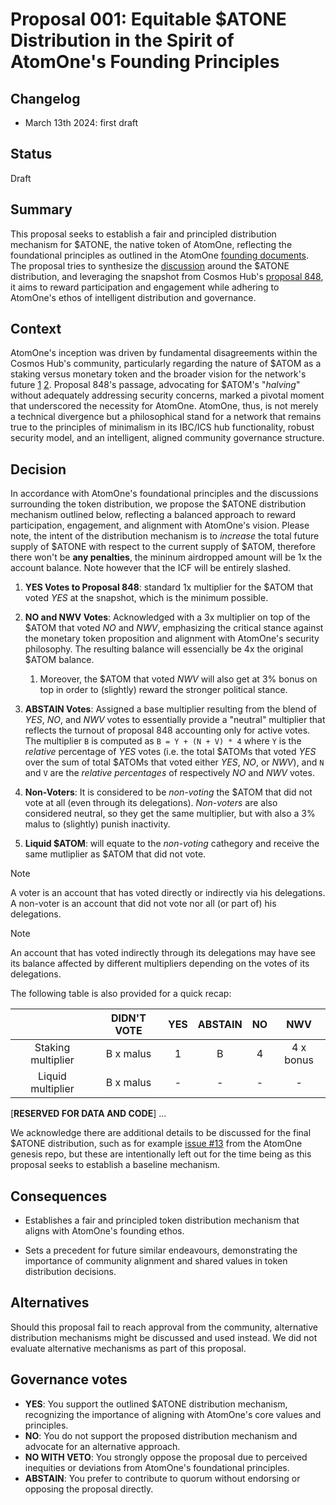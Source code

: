 # Proposal 001: Equitable $ATONE Distribution in the Spirit of AtomOne's Founding Principles

## Changelog

* March 13th 2024: first draft

## Status

Draft

## Summary

This proposal seeks to establish a fair and principled distribution mechanism for
$ATONE, the native token of  AtomOne, reflecting the foundational principles as
outlined in the AtomOne [founding documents](https://github.com/atomone-hub/genesis).
The proposal tries to synthesize the [discussion](https://github.com/atomone-hub/genesis/issues/12)
around the $ATONE distribution, and leveraging the snapshot from Cosmos Hub's
[proposal 848](https://www.mintscan.io/cosmos/proposals/848), it aims to reward
participation and engagement while adhering to AtomOne's ethos of intelligent
distribution and governance.

## Context

AtomOne's inception was driven by fundamental disagreements within the Cosmos
Hub's community, particularly regarding the nature of $ATOM as a staking versus
monetary token and the broader vision for the network's future
[1](https://github.com/atomone-hub/genesis/blob/main/README.md)
[2](https://github.com/atomone-hub/genesis/blob/main/STAKING_VS_MONEY.md).
Proposal 848's passage, advocating for $ATOM's "*halving*" without adequately
addressing security concerns, marked a pivotal moment that underscored the
necessity for AtomOne. AtomOne, thus, is not merely a technical divergence but
a philosophical stand for a network that remains true to the principles of
minimalism in its IBC/ICS hub functionality, robust security model, and an
intelligent, aligned community governance structure.

## Decision

In accordance with AtomOne's foundational principles and the discussions
surrounding the token distribution, we propose the $ATONE distribution mechanism
outlined below, reflecting a balanced approach to reward participation,
engagement, and alignment with AtomOne's vision. Please note, the intent of the
distribution mechanism is to *increase* the total future supply of $ATONE with
respect to the current supply of $ATOM, therefore there won't be
**any penalties**, the mininum airdropped amount will be 1x the account balance.
Note however that the ICF will be entirely slashed.

1. **YES Votes to Proposal 848**: standard 1x multiplier for the $ATOM that
   voted *YES* at the snapshot, which is the minimum possible.

2. **NO and NWV Votes**: Acknowledged with a 3x multiplier on top of the $ATOM
   that voted *NO* and *NWV*, emphasizing the critical stance against the monetary
   token proposition and alignment with AtomOne's security philosophy. The
   resulting balance will essencially be 4x the original $ATOM balance.

   1. Moreover, the $ATOM that voted *NWV* will also get at 3% bonus on top in
   order to (slightly) reward the stronger political stance.

3. **ABSTAIN Votes**: Assigned a base multiplier resulting from the blend of
   *YES*, *NO*, and *NWV* votes to essentially provide a "neutral" multiplier
   that reflects the turnout of proposal 848 accounting only for active votes.
   The multiplier `B` is computed as `B = Y + (N + V) * 4` where `Y` is the
   *relative* percentage of *YES* votes (i.e. the total $ATOMs that voted *YES*
   over the sum of total $ATOMs that voted either *YES*, *NO*, or *NWV*), and
   `N` and `V` are the *relative percentages* of respectively *NO* and *NWV*
   votes.

4. **Non-Voters**: It is considered to be *non-voting* the $ATOM that did not
   vote at all (even through its delegations). *Non-voters*  are also
   considered neutral, so they get the same multiplier, but with also a 3%
   malus to (slightly) punish inactivity.

5. **Liquid $ATOM**: will equate to the *non-voting* cathegory and receive the
   same mutliplier as $ATOM that did not vote.

> [!NOTE] 
> A voter is an account that has voted directly or indirectly via his
> delegations. 
> A non-voter is an account that did not vote nor all (or part of) his
> delegations.

> [!NOTE]
> An account that has voted indirectly through its delegations may have see its
> balance affected by different multipliers depending on the votes of its
> delegations.

The following table is also provided for a quick recap:

|                    |  DIDN'T VOTE  | YES | ABSTAIN | NO |    NWV    |
|:------------------:|:-------------:|:---:|:-------:|:--:|:---------:|
| Staking multiplier | B x malus |  1  |  B  |  4 | 4 x bonus |
| Liquid multiplier  | B x malus |  -  |    -    |  - |     -     |

[**RESERVED FOR DATA AND CODE**]
...

We acknowledge there are additional details to be discussed for the final $ATONE
distribution, such as for example [issue #13](https://github.com/atomone-hub/genesis/issues/13)
from the AtomOne genesis repo, but these are intentionally left out for the time
being as this proposal seeks to establish a baseline mechanism.

## Consequences

* Establishes a fair and principled token distribution mechanism that aligns with
  AtomOne's founding ethos.

* Sets a precedent for future similar endeavours, demonstrating the importance 
  of community alignment and shared values in token distribution decisions.

## Alternatives

Should this proposal fail to reach approval from the community, alternative
distribution mechanisms might be discussed and used instead. We did not evaluate
alternative mechanisms as part of this proposal.

## Governance votes

* **YES**: You support the outlined $ATONE distribution mechanism, recognizing
           the importance of aligning with AtomOne's core values and principles.
* **NO**: You do not support the proposed distribution mechanism and advocate for
          an alternative approach.
* **NO WITH VETO**: You strongly oppose the proposal due to perceived inequities
                    or deviations from AtomOne's foundational principles.
* **ABSTAIN**: You prefer to contribute to quorum without endorsing or opposing
  the proposal directly.
